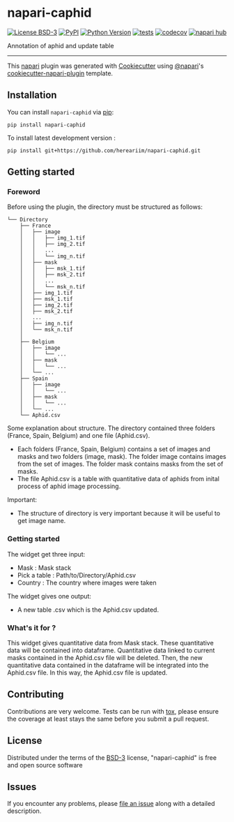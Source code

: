 # napari-caphid

[![License BSD-3](https://img.shields.io/pypi/l/napari-caphid.svg?color=green)](https://github.com/hereariim/napari-caphid/raw/main/LICENSE)
[![PyPI](https://img.shields.io/pypi/v/napari-caphid.svg?color=green)](https://pypi.org/project/napari-caphid)
[![Python Version](https://img.shields.io/pypi/pyversions/napari-caphid.svg?color=green)](https://python.org)
[![tests](https://github.com/hereariim/napari-caphid/workflows/tests/badge.svg)](https://github.com/hereariim/napari-caphid/actions)
[![codecov](https://codecov.io/gh/hereariim/napari-caphid/branch/main/graph/badge.svg)](https://codecov.io/gh/hereariim/napari-caphid)
[![napari hub](https://img.shields.io/endpoint?url=https://api.napari-hub.org/shields/napari-caphid)](https://napari-hub.org/plugins/napari-caphid)

Annotation of aphid and update table

----------------------------------

This [napari] plugin was generated with [Cookiecutter] using [@napari]'s [cookiecutter-napari-plugin] template.

<!--
Don't miss the full getting started guide to set up your new package:
https://github.com/napari/cookiecutter-napari-plugin#getting-started

and review the napari docs for plugin developers:
https://napari.org/stable/plugins/index.html
-->

## Installation

You can install `napari-caphid` via [pip]:

    pip install napari-caphid



To install latest development version :

    pip install git+https://github.com/hereariim/napari-caphid.git

## Getting started

### Foreword

Before using the plugin, the directory must be structured as follows:

```
└── Directory
    ├── France
    │   ├── image
    │   │   ├── img_1.tif
    │   │   ├── img_2.tif
    │   │   ...
    │   │   └── img_n.tif
    │   ├── mask
    │   │   ├── msk_1.tif
    │   │   ├── msk_2.tif
    │   │   ...
    │   │   └── msk_n.tif
    │   ├── img_1.tif
    │   ├── msk_1.tif
    │   ├── img_2.tif
    │   ├── msk_2.tif
    │   ...
    │   ├── img_n.tif
    │   └── msk_n.tif
    │ 
    ├── Belgium
    │   ├── image
    │   │   └── ...
    │   ├── mask
    │   │   └── ...
    │   └── ...
    ├── Spain
    │   ├── image
    │   │   └── ...
    │   ├── mask
    │   │   └── ...
    │   └── ...
    └── Aphid.csv
```

Some explanation about structure. The directory contained three folders (France, Spain, Belgium) and one file (Aphid.csv).
- Each folders (France, Spain, Belgium) contains a set of images and masks and two folders (image, mask). The folder image contains images from the set of images. The folder mask contains masks from the set of masks.
- The file Aphid.csv is a table with quantitative data of aphids from inital process of aphid image processing.

Important:
- The structure of directory is very important because it will be useful to get image name.

### Getting started

The widget get three input:
- Mask : Mask stack
- Pick a table : Path/to/Directory/Aphid.csv
- Country : The country where images were taken

The widget gives one output:
- A new table .csv which is the Aphid.csv updated.

### What's it for ?

This widget gives quantitative data from Mask stack. These quantitative data will be contained into dataframe. Quantitative data linked to current masks contained in the Aphid.csv file will be deleted. Then, the new quantitative data contained in the dataframe will be integrated into the Aphid.csv file. In this way, the Aphid.csv file is updated.

## Contributing

Contributions are very welcome. Tests can be run with [tox], please ensure
the coverage at least stays the same before you submit a pull request.

## License

Distributed under the terms of the [BSD-3] license,
"napari-caphid" is free and open source software

## Issues

If you encounter any problems, please [file an issue] along with a detailed description.

[napari]: https://github.com/napari/napari
[Cookiecutter]: https://github.com/audreyr/cookiecutter
[@napari]: https://github.com/napari
[MIT]: http://opensource.org/licenses/MIT
[BSD-3]: http://opensource.org/licenses/BSD-3-Clause
[GNU GPL v3.0]: http://www.gnu.org/licenses/gpl-3.0.txt
[GNU LGPL v3.0]: http://www.gnu.org/licenses/lgpl-3.0.txt
[Apache Software License 2.0]: http://www.apache.org/licenses/LICENSE-2.0
[Mozilla Public License 2.0]: https://www.mozilla.org/media/MPL/2.0/index.txt
[cookiecutter-napari-plugin]: https://github.com/napari/cookiecutter-napari-plugin

[file an issue]: https://github.com/hereariim/napari-caphid/issues

[napari]: https://github.com/napari/napari
[tox]: https://tox.readthedocs.io/en/latest/
[pip]: https://pypi.org/project/pip/
[PyPI]: https://pypi.org/
